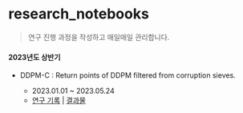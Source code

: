# research_notebooks



> 연구 진행 과정을 작성하고 매일매일 관리합니다. 



#### 2023년도 상반기
- DDPM-C : Return points of DDPM filtered from corruption sieves.

  - 2023.01.01 ~ 2023.05.24
  - [연구 기록](./ddpm_c/log.md) | [결과물](https://openreview.net/forum?id=v2zmoxBtjv) 

